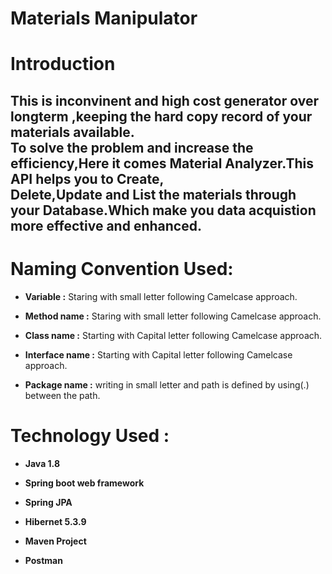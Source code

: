 Materials Manipulator 
====
# Introduction
This is inconvinent and high cost generator over longterm ,keeping the hard copy record of your materials available.  
To solve the problem and increase the efficiency,Here it comes **Material Analyzer**.This API helps you to Create,  
Delete,Update and List the materials through your Database.Which make you data acquistion more effective and enhanced.
---
# Naming Convention Used:

* **Variable       :** Staring with small letter following Camelcase approach.

* **Method name    :** Staring with small letter following Camelcase approach.

* **Class name     :** Starting with Capital letter following Camelcase approach.

* **Interface name :** Starting with Capital letter following Camelcase approach.

* **Package name   :** writing in small letter and path is defined by using(.) between the path.
# Technology Used :

* **Java 1.8**

* **Spring boot web framework**

* **Spring JPA**

* **Hibernet 5.3.9**

* **Maven Project**

* **Postman**
